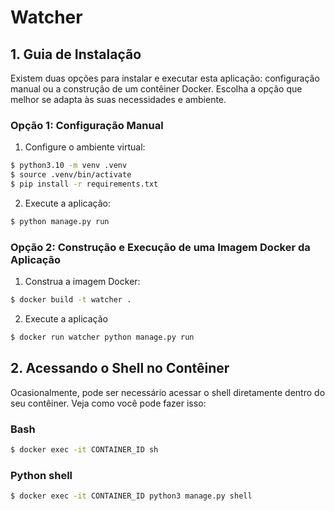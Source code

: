 # Watcher

## 1. Guia de Instalação

Existem duas opções para instalar e executar esta aplicação: configuração manual ou a construção de um contêiner Docker. Escolha a opção que melhor se adapta às suas necessidades e ambiente.

### Opção 1: Configuração Manual

1. Configure o ambiente virtual:
```bash
$ python3.10 -m venv .venv
$ source .venv/bin/activate
$ pip install -r requirements.txt
```

2. Execute a aplicação:
```bash
$ python manage.py run
```

### Opção 2: Construção e Execução de uma Imagem Docker da Aplicação

1. Construa a imagem Docker:

```bash
$ docker build -t watcher .
```

2. Execute a aplicação
```bash
$ docker run watcher python manage.py run
```

## 2. Acessando o Shell no Contêiner

Ocasionalmente, pode ser necessário acessar o shell diretamente dentro do seu contêiner. Veja como você pode fazer isso:

### Bash
```bash
$ docker exec -it CONTAINER_ID sh
```

### Python shell
```bash
$ docker exec -it CONTAINER_ID python3 manage.py shell
```
